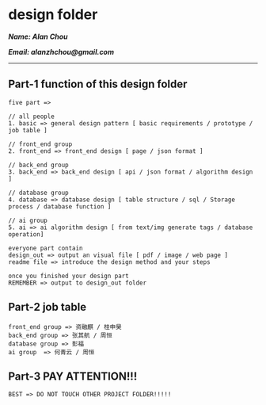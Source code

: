 # design folder

**_Name: Alan Chou_**

**_Email: alanzhchou@gmail.com_**

***

## Part-1 function of this design folder
```
five part =>

// all people 
1. basic => general design pattern [ basic requirements / prototype / job table ]

// front_end group
2. front_end => front_end design [ page / json format ]

// back_end group
3. back_end => back_end design [ api / json format / algorithm design ]

// database group
4. database => database design [ table structure / sql / Storage process / database function ]

// ai group 
5. ai => ai algorithm design [ from text/img generate tags / database operation]

everyone part contain 
design_out => output an visual file [ pdf / image / web page ]
readme file => introduce the design method and your steps

once you finished your design part
REMEMBER => output to design_out folder
```

## Part-2 job table
```
front_end group => 资融麒 / 桂申昊
back_end group => 张其航 / 周恒
database group => 彭福
ai group  => 何青云 / 周恒
```


## Part-3 PAY ATTENTION!!!
```
BEST => DO NOT TOUCH OTHER PROJECT FOLDER!!!!!
```